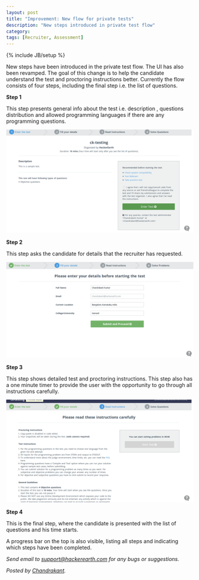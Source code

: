 ```yaml
---
layout: post
title: "Improvement: New flow for private tests"
description: "New steps introduced in private test flow"
category:
tags: [Recruiter, Assessment]
---
```

{% include JB/setup %}

New steps have been introduced in the private test flow. The UI has also been revamped. The goal of this change
is to help the candidate understand the test and proctoring instructions
better. Currently the flow consists of four steps, including the final step i.e. the list of questions.

**Step 1**

This step presents general info about the test i.e. description , questions distribution and allowed programming 
languages if there are any programming questions.

<img src="/images/private-test-flow-step-1.png" />

**Step 2**

This step asks the candidate for details that the recruiter has requested.

<img src="/images/private-test-flow-step-2.png" />

**Step 3**

This step shows detailed test and proctoring instructions. This step also has a one minute timer to provide
the user with the opportunity to go through all instructions carefully.

<img src="/images/private-test-flow-step-3.png" />

**Step 4**

This is the final step, where the candidate is presented with the list of questions and his time starts.

A progress bar on the top is also visible, listing all steps and indicating
which steps have been completed.


*Send email to [support@hackerearth.com](mailto:support@hackerearth.com) for any bugs or suggestions.*

*Posted by [Chandrakant](http://hck.re/ck).*

